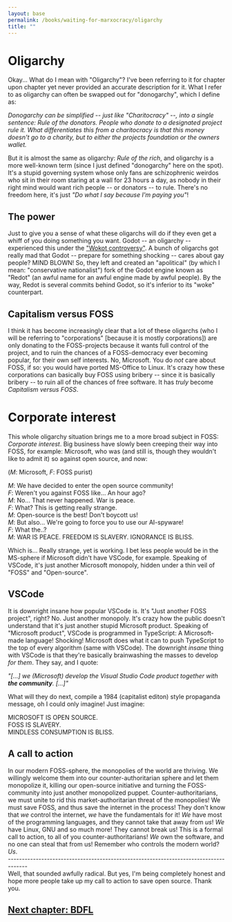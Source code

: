 ```yaml
---
layout: base
permalink: /books/waiting-for-marxocracy/oligarchy
title: ""
---
```


# Oligarchy
Okay... What do I mean with "Oligarchy"? I've been referring
to it for chapter upon chapter yet never provided an accurate
description for it. What I refer to as oligarchy can often
be swapped out for "donogarchy", which I define as:

*Donogarchy can be simplified -- just like "Charitocracy" --, into
a single sentence: Rule of the donators. People who donate to a
designated project rule it. What differentiates this from a
charitocracy is that this money doesn't go to a charity, but
to either the projects foundation or the owners wallet.*

But it is almost the same as oligarchy: *Rule of the rich*,
and oligarchy is a more well-known term (since I just defined
"donogarchy" here on the spot). It's a stupid governing
system whose only fans are schizophrenic weirdos who sit in
their room staring at a wall for 23 hours a day, as nobody in their
right mind would want rich people -- or donators -- to rule. There's
no freedom here, it's just *"Do what I say because I'm paying you"*!

## The power
Just to give you a sense of what these oligarchs will do if they even
get a whiff of you doing something you want. Godot -- an oligarchy --
experienced this under the ["Wokot controversy"](https://elisstaaf.github.io/books/waiting-for-marxocracy/foss-culture#godot-foundation).
A bunch of oligarchs got really mad that Godot -- prepare for something
shocking -- cares about gay people? MIND BLOWN! So, they left and created
an "apolitical" (by which I mean: "conservative nationalist") fork of the
Godot engine known as "Redot" (an awful name for an awful engine made by
awful people). By the way, Redot is several commits behind Godot, so it's
inferior to its "woke" counterpart.

## Capitalism versus FOSS
I think it has become increasingly clear that a lot of these oligarchs (who
I will be referring to "corporations" \[because it is mostly corporations])
are only donating to the FOSS-projects because it wants full control of
the project, and to ruin the chances of a FOSS-democracy ever becoming popular,
for their own self interests. No, Microsoft. You do *not* care about FOSS, if so:
you would have ported MS-Office to Linux. It's crazy how these corporations can
basically buy FOSS using bribery -- since it is basically bribery -- to ruin all
of the chances of free software. It has *truly* become *Capitalism versus FOSS*.

# Corporate interest
This whole oligarchy situation brings me to a more broad subject in FOSS:
*Corporate interest*. Big business have slowly been creeping their way
into FOSS, for example: Microsoft, who was (and still is, though they wouldn't
like to admit it) so against open source, and now:

(*M*: Microsoft, *F*: FOSS purist)

*M*: We have decided to enter the open source community!  
*F*: Weren't you against FOSS like... An hour ago?  
*M*: No... That never happened. War is peace.  
*F*: What? This is getting really strange.  
*M*: Open-source is the best! Don't boycott us!  
*M*: But also... We're going to force you to use our AI-spyware!  
*F*: What the..?  
*M*: WAR IS PEACE. FREEDOM IS SLAVERY. IGNORANCE IS BLISS.

Which is... Really strange, yet is working. I bet less people would be
in the MS-sphere if Microsoft didn't have VSCode, for example. Speaking of
VSCode, it's just another Microsoft monopoly, hidden under a thin veil of
"FOSS" and "Open-source".

## VSCode
It is downright insane how popular VSCode is. It's "Just another FOSS project",
right? No. Just another monopoly. It's crazy how the public doesn't understand
that it's just another stupid Microsoft product. Speaking of "Microsoft product",
VSCode is programmed in TypeScript: A Microsoft-made language! Shocking! Microsoft
does what it can to push TypeScript to the top of every algorithm (same with VSCode).
The downright *insane* thing with VSCode is that they're basically brainwashing the
masses to develop *for them*. They say, and I quote:

*"\[...] we (Microsoft) develop the Visual Studio Code product
together with **the community**. \[...]"*

What will they do next, compile a 1984 (capitalist editon) style propaganda message,
oh I could only imagine! Just imagine:

MICROSOFT IS OPEN SOURCE.  
FOSS IS SLAVERY.  
MINDLESS CONSUMPTION IS BLISS.

## A call to action
In our modern FOSS-sphere, the monopolies of the world are thriving. We willingly
welcome them into our counter-authoritarian sphere and let them monopolize it,
killing our open-source initiative and turning the FOSS-community into just another
monopolized puppet. Counter-authoritarians, we must unite to rid this
market-authoritarian threat of the monopolies! We must save FOSS, and thus save
the internet in the process! They don't know that *we* control the internet, *we*
have the fundamentals for it! *We* have most of the programming languages, and they
cannot take that away from *us*! *We* have Linux, GNU and so much more! They cannot
break us! This is a formal call to action, to all of you counter-authoritarians!
*We* own the software, and no one can steal that from us! Remember who controls
the modern world? *Us*.  
\-\-\-\-\-\-\-\-\-\-\-\-\-\-\-\-\-\-\-\-\-\-\-\-\-\-\-\-\-\-\-\-\-\-\-\-\-\-\-\-\-\-\-\-\-\-\-\-\-\-\-\-\-\-\-\-\-\-\-\-\-\-\-\-\-\-\-\-\-\-\-\-\-\-\-\-\-\-\-\-\-\-\-\-\-  
Well, that sounded awfully radical. But yes, I'm being completely honest and  
hope more people take up my call to action to save open source. Thank you.

## [Next chapter: BDFL](/books/waiting-for-marxocracy/bdfl)
